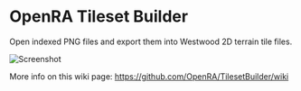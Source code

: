 # OpenRA Tileset Builder

Open indexed PNG files and export them into Westwood 2D terrain tile files.

![Screenshot](https://camo.githubusercontent.com/0194457c97c9cd10be75cb7be8f62135f4238a55/687474703a2f2f692e696d6775722e636f6d2f33437538392e706e67)

More info on this wiki page: https://github.com/OpenRA/TilesetBuilder/wiki
